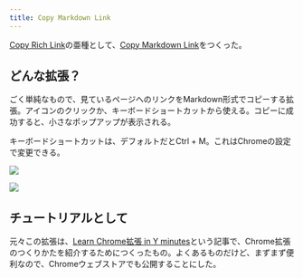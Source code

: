 ```yaml
---
title: Copy Markdown Link
---
```

[Copy Rich Link](https://chrome.google.com/webstore/detail/copy-rich-link/hikiamlgpdcabppakpmemaofmkgknpea)の亜種として、[Copy Markdown Link](https://chrome.google.com/webstore/detail/copy-markdown-link/gkceaaphhbeanfciglgpffnncfpipjpa)をつくった。

どんな拡張？
------

ごく単純なもので、見ているページへのリンクをMarkdown形式でコピーする拡張。アイコンのクリックか、キーボードショートカットから使える。コピーに成功すると、小さなポップアップが表示される。

キーボードショートカットは、デフォルトだとCtrl + M。これはChromeの設定で変更できる。

![](https://lh6.googleusercontent.com/Mu69u7KM1r3KCjFE6XhZKwHtNYwLo74SNIwlOd-foDDaUVuQ6qaDY4XWXxR6eA5UhDpnA-NFeNVqa7isWRq6qmQpaTPbhjiyuZHPB2LqDm2o5xKUVXRc_oATI8MtT8NCcQpPy8PoQgrK72MSb4UcQ0SVkGcR6FiLLhxcutnzo-z7T3TJoY4nEMMQ)

![](https://lh5.googleusercontent.com/S7JLjQZvWwEj_W_Z4K4-KyD0GV7PPhoT2uNQvExbX0nXAFDB1smRqvzUmfgSs9priCwPHKEInrYJfwa1Wql8rEDbHS7DindLMtYUPFvAWjCWU7aloU1xqCI2yl_j0qLy0Twkq9_xrJnRShCtghkLjrHDxohDwe0VVQ3zbm2QA5IChdGSzyREdXuS)

チュートリアルとして
----------

元々この拡張は、[Learn Chrome拡張 in Y minutes](https://r7kamura.com/articles/2022-05-18-learn-chrome-extention-in-y-minutes)という記事で、Chrome拡張のつくりかたを紹介するためにつくったもの。よくあるものだけど、まずまず便利なので、Chromeウェブストアでも公開することにした。
